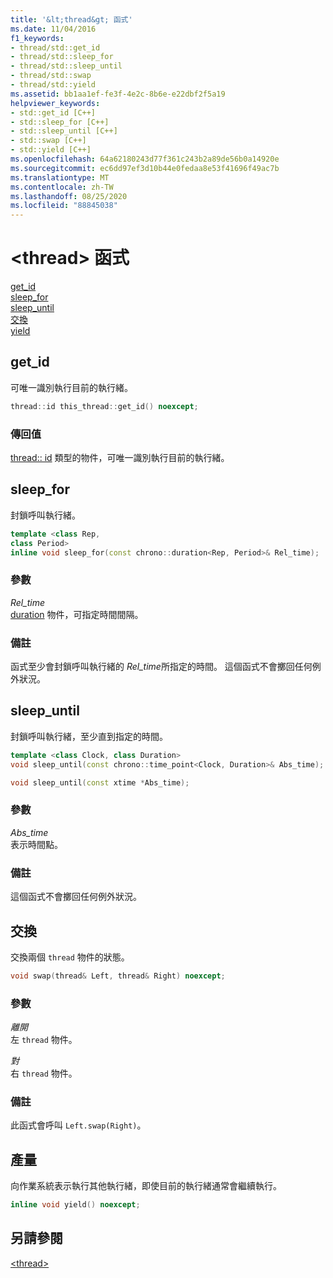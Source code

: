 ```yaml
---
title: '&lt;thread&gt; 函式'
ms.date: 11/04/2016
f1_keywords:
- thread/std::get_id
- thread/std::sleep_for
- thread/std::sleep_until
- thread/std::swap
- thread/std::yield
ms.assetid: bb1aa1ef-fe3f-4e2c-8b6e-e22dbf2f5a19
helpviewer_keywords:
- std::get_id [C++]
- std::sleep_for [C++]
- std::sleep_until [C++]
- std::swap [C++]
- std::yield [C++]
ms.openlocfilehash: 64a62180243d77f361c243b2a89de56b0a14920e
ms.sourcegitcommit: ec6dd97ef3d10b44e0fedaa8e53f41696f49ac7b
ms.translationtype: MT
ms.contentlocale: zh-TW
ms.lasthandoff: 08/25/2020
ms.locfileid: "88845038"
---
```

# <a name="ltthreadgt-functions"></a>&lt;thread&gt; 函式

[get_id](#get_id)\
[sleep_for](#sleep_for)\
[sleep_until](#sleep_until)\
[交換](#swap)\
[yield](#yield)

## <a name="get_id"></a><a name="get_id"></a> get_id

可唯一識別執行目前的執行緒。

```cpp
thread::id this_thread::get_id() noexcept;
```

### <a name="return-value"></a>傳回值

[thread:: id](../standard-library/thread-class.md) 類型的物件，可唯一識別執行目前的執行緒。

## <a name="sleep_for"></a><a name="sleep_for"></a> sleep_for

封鎖呼叫執行緒。

```cpp
template <class Rep,
class Period>
inline void sleep_for(const chrono::duration<Rep, Period>& Rel_time);
```

### <a name="parameters"></a>參數

*Rel_time*\
[duration](../standard-library/duration-class.md) 物件，可指定時間間隔。

### <a name="remarks"></a>備註

函式至少會封鎖呼叫執行緒的 *Rel_time*所指定的時間。 這個函式不會擲回任何例外狀況。

## <a name="sleep_until"></a><a name="sleep_until"></a> sleep_until

封鎖呼叫執行緒，至少直到指定的時間。

```cpp
template <class Clock, class Duration>
void sleep_until(const chrono::time_point<Clock, Duration>& Abs_time);

void sleep_until(const xtime *Abs_time);
```

### <a name="parameters"></a>參數

*Abs_time*\
表示時間點。

### <a name="remarks"></a>備註

這個函式不會擲回任何例外狀況。

## <a name="swap"></a><a name="swap"></a> 交換

交換兩個 `thread` 物件的狀態。

```cpp
void swap(thread& Left, thread& Right) noexcept;
```

### <a name="parameters"></a>參數

*離開*\
左 `thread` 物件。

*對*\
右 `thread` 物件。

### <a name="remarks"></a>備註

此函式會呼叫 `Left.swap(Right)`。

## <a name="yield"></a><a name="yield"></a> 產量

向作業系統表示執行其他執行緒，即使目前的執行緒通常會繼續執行。

```cpp
inline void yield() noexcept;
```

## <a name="see-also"></a>另請參閱

[\<thread>](../standard-library/thread.md)
